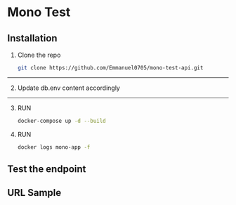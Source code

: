 # Mono Test

## Installation

1.  Clone the repo

    ```sh
    git clone https://github.com/Emmanuel0705/mono-test-api.git
    ```

---

2. Update db.env content accordingly

---

3.  RUN

    ```sh
    docker-compose up -d --build
    ```

4.  RUN
    ```sh
    docker logs mono-app -f
    ```

## Test the endpoint

## URL Sample
